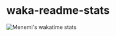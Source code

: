 # waka-readme-stats

![Menemi's wakatime stats](https://wakatime.com/share/@Menemi/240cb93a-74c7-4631-b87b-c6c7136a6f8c.svg)

